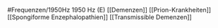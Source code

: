 #Frequenzen/1950Hz
1950 Hz (E)
[[Demenzen]]
[[Prion-Krankheiten]]
[[Spongiforme Enzephalopathien]]
[[Transmissible Demenzen]]